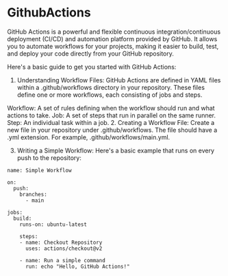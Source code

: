 # GithubActions


GitHub Actions is a powerful and flexible continuous integration/continuous deployment (CI/CD) and automation platform provided by GitHub. It allows you to automate workflows for your projects, making it easier to build, test, and deploy your code directly from your GitHub repository.

Here's a basic guide to get you started with GitHub Actions:

1. Understanding Workflow Files:
GitHub Actions are defined in YAML files within a .github/workflows directory in your repository. These files define one or more workflows, each consisting of jobs and steps.

Workflow: A set of rules defining when the workflow should run and what actions to take.
Job: A set of steps that run in parallel on the same runner.
Step: An individual task within a job.
2. Creating a Workflow File:
Create a new file in your repository under .github/workflows. The file should have a .yml extension. For example, .github/workflows/main.yml.

3. Writing a Simple Workflow:
Here's a basic example that runs on every push to the repository:

```
name: Simple Workflow

on:
  push:
    branches:
      - main

jobs:
  build:
    runs-on: ubuntu-latest

    steps:
    - name: Checkout Repository
      uses: actions/checkout@v2

    - name: Run a simple command
      run: echo "Hello, GitHub Actions!"

```

